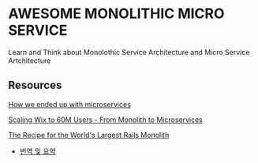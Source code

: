 AWESOME MONOLITHIC MICRO SERVICE
========================

Learn and Think about Monolothic Service Architecture and Micro Service Artchitecture

## Resources
[How we ended up with microservices](http://philcalcado.com/2015/09/08/how_we_ended_up_with_microservices.html)

[Scaling Wix to 60M Users - From Monolith to Microservices](http://stackshare.io/wix/scaling-wix-to-60m-users-from-monolith-to-microservices)

[The Recipe for the World's Largest Rails Monolith](https://speakerdeck.com/a_matsuda/the-recipe-for-the-worlds-largest-rails-monolith)
- [번역 및 요약](http://test-driven.me/archives/217)
